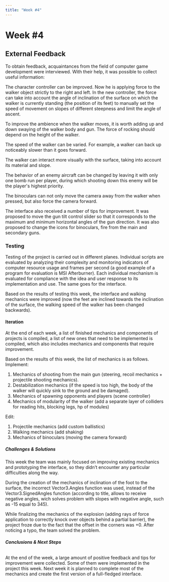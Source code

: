 ```yaml
---
title: "Week #4"
---
```


# **Week #4**

## **External Feedback**

To obtain feedback, acquaintances from the field of computer game development were interviewed. With their help, it was possible to collect useful information:

The character controller can be improved. Now he is applying force to the walker object strictly to the right and left. In the new controller, the force can take into account the angle of inclination of the surface on which the walker is currently standing (the position of its feet) to manually set the speed of movement on slopes of different steepness and limit the angle of ascent.

To improve the ambience when the walker moves, it is worth adding up and down swaying of the walker body and gun. The force of rocking should depend on the height of the walker.

The speed of the walker can be varied. For example, a walker can back up noticeably slower than it goes forward.

The walker can interact more visually with the surface, taking into account its material and slope.

The behavior of an enemy aircraft can be changed by leaving it with only one bomb run per player, during which shooting down this enemy will be the player's highest priority.

The binoculars can not only move the camera away from the walker when pressed, but also force the camera forward.

The interface also received a number of tips for improvement. It was proposed to move the gun tilt control slider so that it corresponds to the maximum and minimum horizontal angles of the gun direction. It was also proposed to change the icons for binoculars, fire from the main and secondary guns.

### **Testing**

Testing of the project is carried out in different planes. Individual scripts are evaluated by analyzing their complexity and monitoring indicators of computer resource usage and frames per second (a good example of a program for evaluation is MSI Afterburner). Each individual mechanism is evaluated for compliance with the idea and user response to its implementation and use. The same goes for the interface.

Based on the results of testing this week, the interface and walking mechanics were improved (now the feet are inclined towards the inclination of the surface, the walking speed of the walker has been changed backwards).

#### **Iteration**

At the end of each week, a list of finished mechanics and components of projects is compiled, a list of new ones that need to be implemented is compiled, which also includes mechanics and components that require improvement.


Based on the results of this week, the list of mechanics is as follows. 
Implement:

1. Mechanics of shooting from the main gun (steering, recoil mechanics + projectile shooting mechanics).
2. Destabilization mechanics (if the speed is too high, the body of the walker will quickly sink to the ground and be damaged).
3. Mechanics of spawning opponents and players (scene controller)
4. Mechanics of modularity of the walker (add a separate layer of colliders for reading hits, blocking legs, hp of modules)


Edit:
1. Projectile mechanics (add custom ballistics)
2. Walking mechanics (add shaking)
3. Mechanics of binoculars (moving the camera forward)

##### **Challenges & Solutions**

This week the team was mainly focused on improving existing mechanics and prototyping the interface, so they didn’t encounter any particular difficulties along the way.

During the creation of the mechanics of inclination of the foot to the surface, the incorrect Vector3.Angles function was used, instead of the Vector3.SignedAngles function (according to title, allows to receive negative angles, wich solves problem with slopes with negative angle, such as -15 equal to 345).

While finalizing the mechanics of the explosion (adding rays of force application to correctly knock over objects behind a partial barrier), the project froze due to the fact that the offset in the corners was +0. After noticing a typo, the team solved the problem.

###### **Conclusions & Next Steps**

At the end of the week, a large amount of positive feedback and tips for improvement were collected. Some of them were implemented in the project this week. Next week it is planned to complete most of the mechanics and create the first version of a full-fledged interface.

